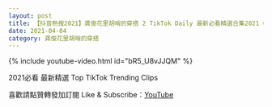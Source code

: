 ```yaml
---
layout: post
title: 【抖音熱搜2021】龚俊花里胡哨的穿搭 2 TikTok Daily 最新必看精選合集2021 04 04
date: 2021-04-04
category: 龚俊花里胡哨的穿搭
---
```


{% include youtube-video.html id="bR5_U8vJJQM" %}

2021必看 最新精選 Top TikTok Trending Clips

喜歡請點贊轉發加訂閱 Like & Subscribe：[YouTube](https://www.youtube.com/channel/UCAoR7VcanIPd04uEq_GIylA/videos)

